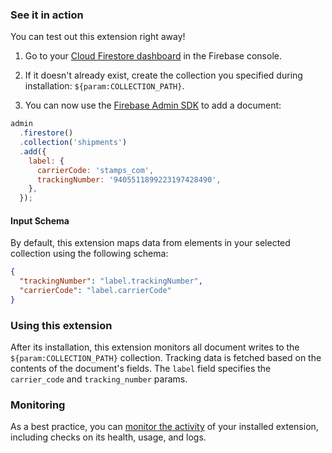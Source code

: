 ### See it in action

You can test out this extension right away!

1.  Go to your [Cloud Firestore dashboard](https://console.firebase.google.com/project/${param:PROJECT_ID}/firestore/data) in the Firebase console.

1.  If it doesn't already exist, create the collection you specified during installation: `${param:COLLECTION_PATH}`.

1.  You can now use the [Firebase Admin SDK][admin_sdk] to add a document:

```js
admin
  .firestore()
  .collection('shipments')
  .add({
    label: {
      carrierCode: 'stamps_com',
      trackingNumber: '9405511899223197428490',
    },
  });
```

#### Input Schema

By default, this extension maps data from elements in your selected collection using the following schema:

```json
{
  "trackingNumber": "label.trackingNumber",
  "carrierCode": "label.carrierCode"
}
```

### Using this extension

After its installation, this extension monitors all document writes to the `${param:COLLECTION_PATH}` collection. Tracking data is fetched based on the contents of the document's fields. The `label` field specifies the `carrier_code` and `tracking_number` params.

### Monitoring

As a best practice, you can [monitor the activity](https://firebase.google.com/docs/extensions/manage-installed-extensions#monitor) of your installed extension, including checks on its health, usage, and logs.

[shipment_collection]: https://console.firebase.google.com/project/_/firestore/data~2F${param:COLLECTION_PATH}
[admin_sdk]: https://firebase.google.com/docs/admin/setup
